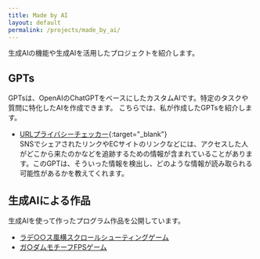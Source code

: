 ```yaml
---
title: Made by AI
layout: default
permalink: /projects/made_by_ai/
---
```

生成AIの機能や生成AIを活用したプロジェクトを紹介します。

## GPTs
GPTsは、OpenAIのChatGPTをベースにしたカスタムAIです。特定のタスクや質問に特化したAIを作成できます。
こちらでは、私が作成したGPTsを紹介します。

- [URLプライバシーチェッカー](https://chatgpt.com/g/g-688153c701c08191a0d60bb5e71b7794-urlhuraihasitietuka){:target="_blank"}  
SNSでシェアされたリンクやECサイトのリンクなどには、アクセスした人がどこから来たのかなどを追跡するための情報が含まれていることがあります。このGPTは、そういった情報を検出し、どのような情報が読み取られる可能性があるかを教えてくれます。

## 生成AIによる作品
生成AIを使って作ったプログラム作品を公開しています。

- [ラデ○○ス風横スクロールシューティングゲーム](./gradxxs/)
- [ガ○ダムモチーフFPSゲーム](./gundxm/)
